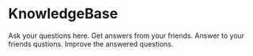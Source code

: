 # KnowledgeBase
Ask your questions here.
Get answers from your friends.
Answer to your friends qustions.
Improve the answered questions.
